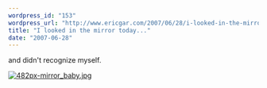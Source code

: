 ```yaml
---
wordpress_id: "153"
wordpress_url: "http://www.ericgar.com/2007/06/28/i-looked-in-the-mirror-today/"
title: "I looked in the mirror today..."
date: "2007-06-28"
---
```

and didn't recognize myself.

<a href='http://flickr.com/photos/madfox/29367611/' title='482px-mirror_baby.jpg'><img src='http://www.ericgar.com/uploads/2007/06/482px-mirror_baby.jpg' alt='482px-mirror_baby.jpg' /></a>
